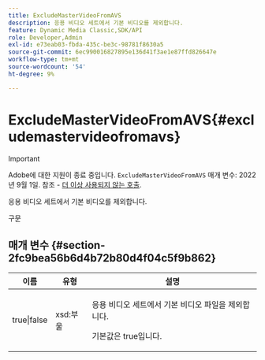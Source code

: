 ```yaml
---
title: ExcludeMasterVideoFromAVS
description: 응용 비디오 세트에서 기본 비디오를 제외합니다.
feature: Dynamic Media Classic,SDK/API
role: Developer,Admin
exl-id: e73eab03-fbda-435c-be3c-98781f8630a5
source-git-commit: 6ec990016827895e136d41f3ae1e87ffd826647e
workflow-type: tm+mt
source-wordcount: '54'
ht-degree: 9%

---
```


# ExcludeMasterVideoFromAVS{#excludemastervideofromavs}

>[!IMPORTANT]
>
>Adobe에 대한 지원이 종료 중입니다. `ExcludeMasterVideoFromAVS` 매개 변수: 2022년 9월 1일. 참조 - [더 이상 사용되지 않는 호출](/help/aem-ips-api/c-deprecated-calls.md).

응용 비디오 세트에서 기본 비디오를 제외합니다.

<!-- REMOVE TOPIC MAY 2022 AS PER CQDOC-19165 AND REMOVED FROM TOC -->

구문

## 매개 변수 {#section-2fc9bea56b6d4b72b80d4f04c5f9b862}

<table id="table_04100BB8ABD84EF68B0A7CE3AD946414"> 
 <thead> 
  <tr> 
   <th colname="col1" class="entry"> 이름 </th> 
   <th colname="col2" class="entry"> 유형 </th> 
   <th colname="col3" class="entry"> 설명 </th> 
  </tr> 
 </thead>
 <tbody> 
  <tr> 
   <td colname="col1"> <span class="codeph"> true|false</span> </td> 
   <td colname="col2"> <span class="codeph"> xsd:부울</span> </td> 
   <td colname="col3"> <p>응용 비디오 세트에서 기본 비디오 파일을 제외합니다. </p> <p>기본값은 true입니다. </p> </td> 
  </tr> 
 </tbody> 
</table>
